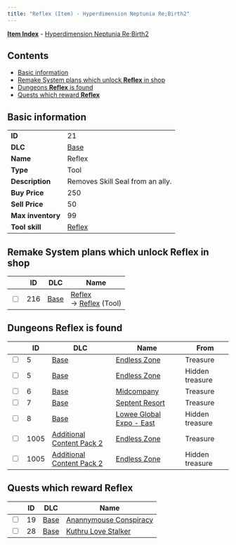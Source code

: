 ```yaml
---
title: "Reflex (Item) - Hyperdimension Neptunia Re;Birth2"
---
```


[**Item Index**](/neptunia/rb2/item/index.html) - [Hyperdimension Neptunia Re;Birth2](/neptunia/rb2)

## Contents

- [Basic information](#basic-information)
- [Remake System plans which unlock **Reflex** in shop](#remake-system-plans-which-unlock-reflex-in-shop)
- [Dungeons **Reflex** is found](#dungeons-reflex-is-found)
- [Quests which reward **Reflex**](#quests-which-reward-reflex)

## Basic information

|   |   |
| -- | -- |
| **ID** | 21 |
| **DLC** | [Base](/neptunia/rb2/dlc/0-base.html) |
| **Name** | Reflex |
| **Type** | Tool |
| **Description** | Removes Skill Seal from an ally. |
| **Buy Price** | 250 |
| **Sell Price** | 50 |
| **Max inventory** | 99 |
| **Tool skill** | [Reflex](/neptunia/rb2/skill/0-10025-reflex.html) |

## Remake System plans which unlock **Reflex** in shop

|    | ID | DLC | Name |
| -- | -- | --- | ---- |
| <input type="checkbox" id="rb2-remake-0-216" class="trackbox" /> | 216 | [Base](/neptunia/rb2/dlc/0-base.html) | [Reflex](/neptunia/rb2/remake/0-216-reflex.html)<br />→ [Reflex](/neptunia/rb2/item/0-21-reflex.html) (Tool) |

## Dungeons **Reflex** is found

|    | ID | DLC | Name | From |
| -- | -- | --- | ---- | ---- |
| <input type="checkbox" id="rb2-dungeon-0-5" class="trackbox" /> | 5 | [Base](/neptunia/rb2/dlc/0-base.html) | [Endless Zone](/neptunia/rb2/dungeon/0-5-endless-zone.html) | Treasure |
| <input type="checkbox" id="rb2-dungeon-0-5" class="trackbox" /> | 5 | [Base](/neptunia/rb2/dlc/0-base.html) | [Endless Zone](/neptunia/rb2/dungeon/0-5-endless-zone.html) | Hidden treasure |
| <input type="checkbox" id="rb2-dungeon-0-6" class="trackbox" /> | 6 | [Base](/neptunia/rb2/dlc/0-base.html) | [Midcompany](/neptunia/rb2/dungeon/0-6-midcompany.html) | Treasure |
| <input type="checkbox" id="rb2-dungeon-0-7" class="trackbox" /> | 7 | [Base](/neptunia/rb2/dlc/0-base.html) | [Septent Resort](/neptunia/rb2/dungeon/0-7-septent-resort.html) | Treasure |
| <input type="checkbox" id="rb2-dungeon-0-8" class="trackbox" /> | 8 | [Base](/neptunia/rb2/dlc/0-base.html) | [Lowee Global Expo - East](/neptunia/rb2/dungeon/0-8-lowee-global-expo-east.html) | Hidden treasure |
| <input type="checkbox" id="rb2-dungeon-4-1005" class="trackbox" /> | 1005 | [Additional Content Pack 2](/neptunia/rb2/dlc/4-pack2.html) | [Endless Zone](/neptunia/rb2/dungeon/4-1005-endless-zone.html) | Treasure |
| <input type="checkbox" id="rb2-dungeon-4-1005" class="trackbox" /> | 1005 | [Additional Content Pack 2](/neptunia/rb2/dlc/4-pack2.html) | [Endless Zone](/neptunia/rb2/dungeon/4-1005-endless-zone.html) | Hidden treasure |

## Quests which reward **Reflex**

|    | ID | DLC | Name |
| -- | -- | --- | ---- |
| <input type="checkbox" id="rb2-quest-0-19" class="trackbox" /> | 19 | [Base](/neptunia/rb2/dlc/0-base.html) | [Anannymouse Conspiracy](/neptunia/rb2/quest/0-19-anannymouse-conspiracy.html) |
| <input type="checkbox" id="rb2-quest-0-28" class="trackbox" /> | 28 | [Base](/neptunia/rb2/dlc/0-base.html) | [Kuthru Love Stalker](/neptunia/rb2/quest/0-28-kuthru-love-stalker.html) |